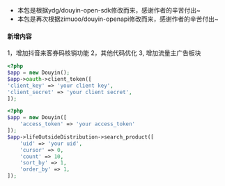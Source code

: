 - 本包是根据ydg/douyin-open-sdk修改而来，感谢作者的辛苦付出~
- 本包是再次根据zimuoo/douyin-openapi修改而来，感谢作者的辛苦付出~

#### 新增内容
1，增加抖音来客券码核销功能
2，其他代码优化
3, 增加流量主广告板块
````php
<?php
$app = new Douyin();
$app->oauth->client_token([
'client_key' => 'your client key',
'client_secret' => 'your client secret',
]);
````

````php
<?php
$app = new Douyin([
    'access_token' => 'your access_token'
]);
$app->lifeOutsideDistribution->search_product([
    'uid' => 'your uid',
    'cursor' => 0,
    'count' => 10,
    'sort_by' => 1,
    'order_by' => 1,
]);
````